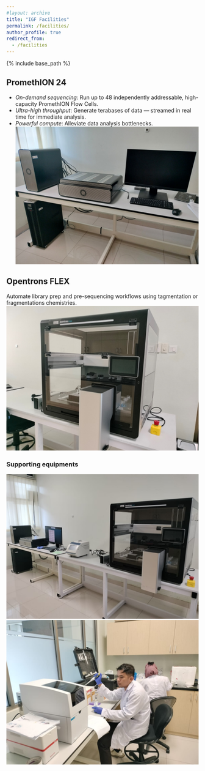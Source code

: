 ```yaml
---
#layout: archive
title: "IGF Facilities"
permalink: /facilities/
author_profile: true
redirect_from:
  - /facilities
---
```


{% include base_path %}

PromethION 24
-----
* *On-demand sequencing*: Run up to 48 independently addressable, high-capacity PromethION Flow Cells.
* *Ultra-high throughput*: Generate terabases of data — streamed in real time for immediate analysis.
* *Powerful compute*: Alleviate data analysis bottlenecks.
![image](/images/PromethION.jpg)

Opentrons FLEX
-----
Automate library prep and pre-sequencing workflows using tagmentation or fragmentations chemistries. 
![image](/images/Opentrons.jpg)

### Supporting equipments
![image](/images/Lab1.jpg)
![image](/images/Lab2.jpg)


